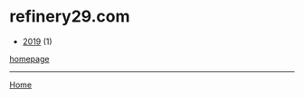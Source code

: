 # refinery29.com

  * [2019](./refinery29-com-2019.md) (1)

[homepage](https://www.refinery29.com/)

----

[Home](../index.md)
